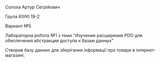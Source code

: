 Солоха Артур Сегрійович

Група КІУКІ 19-2 

Вариант №5

Лабораторна робота №1 з теми "Изучение расширения PDO для обеспечения абстракции доступа к базам данных"

Створив базу данних для зберігання інформації про товари в інтернет-магазині.
 
